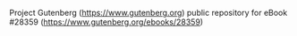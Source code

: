 Project Gutenberg (https://www.gutenberg.org) public repository for eBook #28359 (https://www.gutenberg.org/ebooks/28359)
